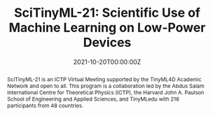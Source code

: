 ---
type: "courses"
title: "SciTinyML-21: Scientific Use of Machine Learning on Low-Power Devices"
title2: "A [TinyMLedu](https://tinyml.seas.harvard.edu) Workshop"
position: "Co-Organizer"
semesters: "Fall 2021"
# Code used for list order
semesterCode: "21.2"
date: "2021-10-20T00:00:00Z"

# Course Overiew Abstract.
abstract: SciTinyML-21 is an ICTP Virtual Meeting supported by the TinyML4D Academic Network and open to all. This program is a collaboration led by the Abdus Salam International Centre for Theoretical Physics (ICTP), the Harvard John A. Paulson School of Engineering and Applied Sciences, and TinyMLedu with 216 participants from 48 countries.

abstract2: Embedded machine learning (tinyML) enables machine learning technologies to perform on-device analytics of sensor data at extremely low power. This allows for new scientific applications to be developed at an extremely low cost and at large scale. In recent years, hardware advancements have made it possible for microcontrollers to perform calculations much faster. Improved hardware has made it easier for developers to build programs on these devices. Perhaps the most important trend for scientists has been the rise of embedded machine learning, or tinyML. Between hardware advancements and the tinyML community’s recent innovations in machine learning, it is now possible to run increasingly complex deep learning models directly on microcontrollers. tinyML represents a collaborative eﬀort between the embedded power systems and machine learning communities, which traditionally have operated independently.

abstract3: Workshop topics include an introduction to embedded ML (tinyML), hands-on examples of tinyML applications, and acientific applications of ML.

# Summary. An optional shortened abstract.
summary: SciTinyML-21 was a, five day, hands-on, virtual, global (216 participants from 48 countries) workshop exploring how embedded ML (tinyML) can impact the developing world through hands-on activities using the Edge Impulse cloud platform and a smartphone. This program was a collaboration between the Abdus Salam International Centre for Theoretical Physics (ICTP), the Harvard John A. Paulson School of Engineering and Applied Sciences, and TinyML4D.

# Roles in the course
roles:
- Co-desgined the overall workshop and lead coordination with partner organizations
- Co-designed and gave lectures
- Lead breakout room discussions
- Built the website

# Awards
#awards:
#- TBD

tags:
- TinyML
- STEM Education
- Artificial Intelligence

featured: false
outreach: true
projects: [TinyMLedu]

links:
- name: Website
  url: https://tinymledu.org/SciTinyML-21/
- name: My Session Slides
  url: https://tinymledu.org/SciTinyML-21/assets/slides/HandsOnVisionAudio.pdf
- name: My Session Video
  url: https://www.youtube.com/watch?v=8HU1uOqZmLA

# Featured image -- named `featured.jpg/png` in this folder. 
image:
  caption: ''
  focal_point: ''
  preview_only: false

---